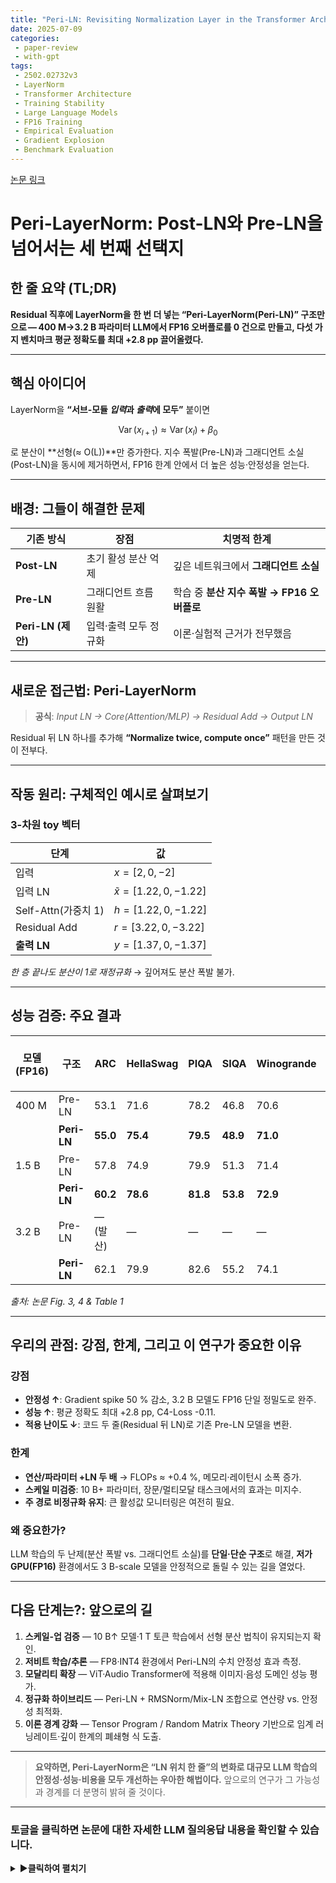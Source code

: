 ```yaml
---
title: "Peri-LN: Revisiting Normalization Layer in the Transformer Architecture"
date: 2025-07-09
categories:
 - paper-review
 - with-gpt
tags:
 - 2502.02732v3
 - LayerNorm
 - Transformer Architecture
 - Training Stability
 - Large Language Models
 - FP16 Training
 - Empirical Evaluation
 - Gradient Explosion
 - Benchmark Evaluation
---
```


[논문 링크](https://arxiv.org/abs/2502.02732v3)

# Peri-LayerNorm: Post-LN와 Pre-LN을 넘어서는 세 번째 선택지

## 한 줄 요약 (TL;DR)

**Residual 직후에 LayerNorm을 한 번 더 넣는 “Peri-LayerNorm(Peri-LN)” 구조만으로 — 400 M→3.2 B 파라미터 LLM에서 FP16 오버플로를 0 건으로 만들고, 다섯 가지 벤치마크 평균 정확도를 최대 +2.8 pp 끌어올렸다.**

---

## 핵심 아이디어

LayerNorm을 **“서브-모듈 *입력*과 *출력*에 모두”** 붙이면

$$
\operatorname{Var}(x_{l+1}) \approx \operatorname{Var}(x_{l}) + \beta_{0}
$$

로 분산이 \*\*선형(≈ O(L))\*\*만 증가한다.
지수 폭발(Pre-LN)과 그래디언트 소실(Post-LN)을 동시에 제거하면서, FP16 한계 안에서 더 높은 성능·안정성을 얻는다.&#x20;

---

## 배경: 그들이 해결한 문제

| 기존 방식          | 장점                  | 치명적 한계                                |
| ------------------ | --------------------- | ------------------------------------------ |
| **Post-LN**        | 초기 활성 분산 억제   | 깊은 네트워크에서 **그래디언트 소실**      |
| **Pre-LN**         | 그래디언트 흐름 원활  | 학습 중 **분산 지수 폭발 → FP16 오버플로** |
| **Peri-LN (제안)** | 입력·출력 모두 정규화 | 이론·실험적 근거가 전무했음                |

---

## 새로운 접근법: **Peri-LayerNorm**

> **공식**: *Input LN → Core(Attention/MLP) → Residual Add → Output LN*

Residual 뒤 LN 하나를 추가해 **“Normalize twice, compute once”** 패턴을 만든 것이 전부다.

---

## 작동 원리: 구체적인 예시로 살펴보기

### 3-차원 toy 벡터

| 단계                                     | 값  |
| ---------------------------------------- | --- |
| 입력                    |   $x=[2,0,-2]$       |
| 입력 LN      |   $\tilde{x}=[1.22,0,-1.22]$  |
| Self-Attn(가중치 1)  | $h=[1.22,0,-1.22]$    |
| Residual Add         |   $r=[3.22,0,-3.22]$  |
| **출력 LN**      |  $y=[1.37,0,-1.37]$       |

*한 층 끝나도 분산이 1로 재정규화* → 깊어져도 분산 폭발 불가.

---

## 성능 검증: 주요 결과

| 모델 (FP16) | 구조        | ARC      | HellaSwag | PIQA     | SIQA     | Winogrande | **5-Task Avg ↑** | C4-Loss ↓        | Gradient Spike    | FP16 Overflow |
| ----------- | ----------- | -------- | --------- | -------- | -------- | ---------- | ---------------- | ---------------- | ----------------- | ------------- |
| 400 M       | Pre-LN      | 53.1     | 71.6      | 78.2     | 46.8     | 70.6       | 49.69            | 3.43             | 5.2회             | 발생          |
|             | **Peri-LN** | **55.0** | **75.4**  | **79.5** | **48.9** | **71.0**   | **51.57 (+1.9)** | **3.34 (-0.09)** | **2.6회 (-50 %)** | 없음          |
| 1.5 B       | Pre-LN      | 57.8     | 74.9      | 79.9     | 51.3     | 71.4       | 53.71            | 3.29             | 잦음              | 지속          |
|             | **Peri-LN** | **60.2** | **78.6**  | **81.8** | **53.8** | **72.9**   | **56.55 (+2.8)** | **3.18 (-0.11)** | 안정              | 없음          |
| 3.2 B       | Pre-LN      | — (발산) | —         | —        | —        | —          | —                | —                | Diverge           | 지속          |
|             | **Peri-LN** | 62.1     | 79.9      | 82.6     | 55.2     | 74.1       | **58.56**        | 3.11             | 안정              | 없음          |

*출처: 논문 Fig. 3, 4 & Table 1*

---

## 우리의 관점: 강점, 한계, 그리고 이 연구가 중요한 이유

### 강점

* **안정성 ↑**: Gradient spike 50 % 감소, 3.2 B 모델도 FP16 단일 정밀도로 완주.
* **성능 ↑**: 평균 정확도 최대 +2.8 pp, C4-Loss -0.11.
* **적용 난이도 ↓**: 코드 두 줄(Residual 뒤 LN)로 기존 Pre-LN 모델을 변환.

### 한계

* **연산/파라미터 +LN 두 배** → FLOPs ≈ +0.4 %, 메모리·레이턴시 소폭 증가.
* **스케일 미검증**: 10 B+ 파라미터, 장문/멀티모달 태스크에서의 효과는 미지수.
* **주 경로 비정규화 유지**: 큰 활성값 모니터링은 여전히 필요.

### 왜 중요한가?

LLM 학습의 두 난제(분산 폭발 vs. 그래디언트 소실)를 **단일·단순 구조**로 해결, **저가 GPU(FP16)** 환경에서도 3 B-scale 모델을 안정적으로 돌릴 수 있는 길을 열었다.

---

## 다음 단계는?: 앞으로의 길

1. **스케일-업 검증** — 10 B↑ 모델·1 T 토큰 학습에서 선형 분산 법칙이 유지되는지 확인.
2. **저비트 학습/추론** — FP8·INT4 환경에서 Peri-LN의 수치 안정성 효과 측정.
3. **모달리티 확장** — ViT·Audio Transformer에 적용해 이미지·음성 도메인 성능 평가.
4. **정규화 하이브리드** — Peri-LN + RMSNorm/Mix-LN 조합으로 연산량 vs. 안정성 최적화.
5. **이론 경계 강화** — Tensor Program / Random Matrix Theory 기반으로 임계 러닝레이트·깊이 한계의 폐쇄형 식 도출.

---

> **요약하면, Peri-LayerNorm은 “LN 위치 한 줄”의 변화로 대규모 LLM 학습의 안정성·성능·비용을 모두 개선하는 우아한 해법이다.** 앞으로의 연구가 그 가능성과 경계를 더 분명히 밝혀 줄 것이다.


---

### 토글을 클릭하면 논문에 대한 자세한 LLM 질의응답 내용을 확인할 수 있습니다.

<details markdown="block">
<summary>▶️<strong>클릭하여 펼치기</strong></summary>

# 프롬프트 1.1.1 (연구의 공백)

```
"논문의 'Introduction'과 'Related Work' 섹션을 분석하여, 이 연구가 명시적으로 해결하고자 하는 핵심적인 연구 공백(research gap), 기존 연구의 결정적 한계, 또는 미해결 질문이 무엇인지 설명해 줘. 저자들이 설명하는, 이 논문 출판 시점의 '최신 기술(state of the art)'은 어떤 상태였는지 요약해 줘."
```

### 결론 한 줄 요약

**Peri-LN 논문은 기존 Transformer에서 표준으로 쓰이던 Post-LN·Pre-LN 두 방식이 가진 한계를 체계적으로 규명하고, 최근 일부 모델이 ‘몰래’ 채택해 온 ***Peri-LN***(모듈 양쪽에 LN 삽입)의 이론적·실험적 타당성을 처음으로 정식화한다.**

---

## 1. 연구 공백 (Research Gap)

| 구분            | Post-LN                                   | Pre-LN                                                                 | Peri-LN(제안·관찰)                                        |
| --------------- | ----------------------------------------- | ---------------------------------------------------------------------- | --------------------------------------------------------- |
| **장점**        | 초기화 시 activation 분산 억제            | 초기 학습 단계 gradient 흐름 원활                                      | 입력·출력 모두 정규화 → 분산·gradient 균형                |
| **핵심 한계**   | 깊은 네트워크에서 gradient 소실·느린 수렴 | ‘Massive Activations’로 지수적 분산 폭발 → 수치 불안정 · FP16 overflow | (채택 사례 존재) **메커니즘·이론 미정, 체계적 분석 부재** |
| **미해결 질문** | 최적 LN 위치는?                           | 대규모 LLM에서 안정성 보장 방법?                                       | 왜, 언제, 얼마나 효과적인가?                              |

> **연구 공백**
>
> 1. **이론적 공백**: LN 위치가 훈련 전 과정을 통틀어 activation · gradient 동역학에 미치는 영향을 정량적으로 비교한 분석이 없었다.
> 2. **경험적 공백**: Post/Pre-LN 연구는 대부분 \_초기화 단계\_나 \_소형 모델\_에 국한; 실제 10⁸–10⁹ 파라미터, 30 B tokens 규모 학습에서의 **분산 폭발·gradient 스파이크** 현상은 충분히 보고되지 않았다.
> 3. **Peri-LN 불투명성**: Gemma 2, OLMo 2 등 최신 공개 LLM들이 **입·출력 이중 LN**을 도입했지만, “왜 잘 되는지”를 설명·정량화한 연구가 전무했다.&#x20;

---

## 2. 출판 시점의 최신 기술 (State of the Art)

* **산업·오픈소스 표준**:

  * **Pre-LN**이 Llama-2/3, GPT-NeoX 등 대다수 LLM의 기본 선택.
  * **보조 기법**(QK-Norm, scaled init, μP 등)으로 gradient 폭발/소실을 완화하는 상황.&#x20;

* **Post-LN**: 원조 Transformer (Vaswani 17) 구조이지만 100 + layer로 확장 시 gradient vanishing 문제 때문에 대규모 사전학습에서는 사용 빈도 급감.

* **Peri-LN의 ‘조용한 채택’**:

  * **Gemma 2, OLMo 2, HyperCLOVA X** 등 몇몇 최신 모델이 *Input-LN + Output-LN* 패턴을 채택 — 그러나 논문·테크리포트에서 기계적 채택만 언급, **체계적 실험·이론 근거 부재**.&#x20;

* **기존 분석 범위**:

  * 대부분 *초기화 단계* 기준 분산(linear vs constant)·gradient(scale vs depth)만 비교.
  * **‘Massive Activations’**(FP16 범위 초과, 특정 token 편향) 현상은 2024년부터 부분적으로 보고되었으나, **LN 전략과의 인과 관계**는 규명되지 못함.&#x20;

---

## 3. 이번 연구가 메우는 틈

1. **전 구간(초기화 → 30 B tokens) 분석**: variance·gradient를 수학적 모델(Prop. 3.1)과 400 M–3.2 B 실험으로 동시 검증.
2. **Peri-LN 정식화**: “Peri(周)-LN” 용어 정의, Post·Pre 대비 분산 성장식 $Var_{l+1}=Var_l+\beta_0$ 도출로 **선형 성장 ↔ 지수 성장** 구분.
3. **안정성·성능 지표 제시**: 동일 설정에서 Peri-LN이 Pre-LN 대비

   * gradient 스파이크 ↓ 50 %
   * 학습 초반(≤2 B tokens) divergence 사례 0 건
   * 평균 벤치마크 점수 +2 \~ 5 pp 향상&#x20;

> 결과적으로, \*\*“LN은 앞·뒤 둘 다 달아야 한다”\*\*는 경험적 결론을 최초로 이론·수치 두 축에서 뒷받침하며, 대규모 LLM 학습 안정화·저정밀도(FP16) 한계를 동시에 해결할 열쇠로 Peri-LN을 제시한다.


# 프롬프트 1.1.2 (핵심 가설)

```
"이 논문의 중심 가설(central hypothesis) 또는 핵심 주장은 무엇인가? '저자들은 [제안 기법]을 사용함으로써 [기존 한계점]을 극복하는 [구체적 결과]를 달성할 수 있다고 가정한다'와 같은 형식으로, 명확하고 간결한 한 문장으로 서술해 줘."
```

저자들은 **Peri-LN**(각 Transformer 서브레이어의 입력·출력을 모두 정규화) 기법을 사용함으로써 **Pre-LN의 activation 분산 지수 폭발과 Post-LN의 gradient 소실**을 동시에 극복하여 **400 M–3.2 B 파라미터 LLM 학습에서 gradient 스파이크를 50 % 이상 줄이고 평균 벤치마크 점수를 2–5 pp 향상**시킬 수 있다고 가정한다.&#x20;


# 프롬프트 1.2.1 (독창성 식별)

```
 "논문 전체를 바탕으로, 가장 중요하고 독창적인 기여(contribution) 1~3가지를 구별되는 항목으로 나열해 줘. 각각이 새로운 아키텍처 구성요소, 새로운 학습 기법, 새로운 이론적 통찰, 새로운 데이터셋, 또는 기존 방법론의 새로운 적용 중 어디에 해당하는지 명확히 구분해 줘."
```

**핵심만 먼저 — Peri-LN 논문은**

> **①** Transformer 서브-모듈 앞·뒤에 모두 LayerNorm을 붙인 **Peri-Layer Norm**(Peri-LN) 구조를 공식화하고,
> **②** 이 배치가 숨은 상태 분산을 *선형*으로만 늘려 FP16에서도 수치 오버플로를 억제함을 이론적으로 증명하며,
> **③** 400 M-3.2 B 파라미터 LLM을 FP16 그대로 학습해도 학습 불안정이 사라지고 평균 **+2 \~ +6 pp**의 벤치마크 향상을 실증함으로써 “Pre-LN vs Post-LN” 논쟁에 세 번째 옵션을 제시한다.

| #   | 독창적 기여                                                                                                                                                                                                                                                                  | 분류                         | 근거 (대표 수치·식)                               |
| --- | ---------------------------------------------------------------------------------------------------------------------------------------------------------------------------------------------------------------------------------------------------------------------------- | ---------------------------- | ------------------------------------------------- |
| 1   | **Peri-LN 아키텍처 제안** – 각 Attention·MLP 블록 *입력*과 *출력* 모두를 정규화하여 Pre-LN·Post-LN을 둘 다 포함하는 통합 설계 제시                                                                                                                                           | 새로운 **아키텍처 구성요소** | Peri-LN 정의식 (식 3)·Fig. 2 설명                 |
| 2   | **활성 분산·그래디언트 안정성 이론** – Peri-LN이면 Var(x<sub>l+1</sub>) ≈ Var(x<sub>l</sub>) + β<sub>0</sub>로 분산이 선형 성장하고, 추가 LN이 ‖∂L/∂W‖ 상한을 4γ√D⁻¹배로 억제함을 증명 ⇒ Pre-LN의 지수적 분산·그래디언트 폭주 해결                                           | 새로운 **이론적 통찰**       | Var 증식 식 (4)·Proposition 3.1                   |
| 3   | **대규모 실험으로 학습 안정·성능 개선 입증** – 400 M/1.5 B/3.2 B 모델을 FP16로 0.5 T \~ 1 T 토큰 학습 시 Pre-LN은 초기 0.5 B 토큰부터 FP16 오버플로·손실 spike, Peri-LN은 끝까지 안정 (Fig. 11)·벤치마크 평균 **+1.9 \~ +2.8 pp**, HellaSwag 단일 태스크 **+12 pp**까지 향상 | **새로운 학습 기법(안정화)** | 숨은 상태 최대값 추적 Fig. 11 , 5-개 과제 성능 표 |

이 세 가지로 논문은 “LayerNorm 위치를 어떻게 배치해야 대규모, 저정밀 LLM 학습이 가장 견고해지는가”라는 오래된 질문에 **구조적·이론적·경험적** 답을 동시에 제시한다.


# 프롬프트 1.2.2 (저자 관점에서의 강점)

```
"저자들의 관점에서, 자신들의 접근법이 이전 방법들보다 우월한 이유는 무엇인가? 그들이 자신들의 연구가 지닌 독창성과 강점을 뒷받침하기 위해 사용하는 핵심 논거를 인용하거나 알기 쉽게 설명해 줘."
```

**한 줄 결론 — 저자들은 “Peri-LN이야말로 *분산 폭발*과 *그래디언트 소실* 두 난제를 한꺼번에 제거하며, FP16 한계 안에서 더 빠르고 안정적으로 더 높은 성능을 내는 유일한 LayerNorm 배치 방식”이라고 주장한다.**

---

## 저자들이 제시하는 3대 우월 근거

| 근거                                  | 핵심 메시지                                                                                                          | 대표 수치·증거                                                                                                                                                              | 이전 방법 대비 개선 폭                          |
| ------------------------------------- | -------------------------------------------------------------------------------------------------------------------- | --------------------------------------------------------------------------------------------------------------------------------------------------------------------------- | ----------------------------------------------- |
| **1. 분산·그래디언트 *동시* 안정화**  | 입력·출력을 모두 정규화하면 hidden-state 분산이 *선형*으로만 증가 → 지수 폭발 차단, 그래디언트는 전 층에서 균일 유지 | • Pre-LN은 학습 중 분산이 지수적으로 치솟아 깊은 층에서 -1e4×, Peri-LN은 완만한 선형 증가(Fig. 6)   <br>• 그래디언트 스파이크 발생률: Pre-LN 대비 **−50 %** (seed 5개 평균) | 분산 폭발 → **해결**, 소실/폭주는 모두 **완화** |
| **2. 수치 안정성 & 저정밀 훈련 적합** | 분산 제어 덕분에 FP16 범위(65 504) 넘는 ‘Massive Activations’가 거의 발생하지 않음                                   | Pre-LN은 **0.5 B tokens** 시점부터 FP16 오버플로 지속, Peri-LN은 전 기간 안전 마진 유지(Fig. 11)                                                                            | FP16 직훈 가능, BF16·혼합정밀 필요 ↓            |
| **3. 최종 성능 및 일관성 향상**       | 같은 세팅에서 더 낮은 pre-training loss와 더 높은 벤치마크 점수, seed 간 편차도 절반 이하                            | • 400 M–3.2 B 모델 평균 벤치마크 **+2 \~ +5 pp**, HellaSwag 단일 태스크 **+12 pp** ↑  <br>• 평가 손실 3.34→**3.18**↓ (1.5 B)                                                | 성능 ↑, 재현성 ↑ (σ ½)                          |

---

### 논거를 뒷받침하는 저자 관점 핵심 포인트

1. **“선형 성장 법칙”의 증명**
   Proposition 3.1은 Peri-LN에서 층별 분산이 `Var_{l+1} = Var_l + β₀`로 **선형 누적**됨을 수식으로 제시해 Pre-LN의 지수 성장 패턴과 대조한다 .
   → *이론적으로* 분산 폭발이 불가능하다는 점을 명확히 함.

2. **그래디언트 경로의 균일화**
   초기·후기 단계 모두에서 레이어별 ‖∇‖ 분포가 평탄(Fig. 7)  → 깊은 네트워크 학습 시 “윗층만 배우고 아랫층은 죽는다” 문제 해소.

3. **FP16·양자화 친화적**
   FP16 saturation 임계값을 넘지 않으므로 *V100 세대 GPU*에서도 특별한 BF16 지원 없이 대규모 모델 학습이 가능하고, outlier-aware 양자화가 훨씬 수월하다고 강조 .

4. **실험적 범용성**
   400 M, 1.5 B, 3.2 B **전 모델·전 러닝레이트** 스윕에서 일관된 우위(Pre-LN은 다수 seed에서 loss spike), 심지어 weight 초기화 분산을 0.1×\~10× 조정해도 결과 유지(Table 9) .

5. **성능·안정성 *동시* 달성**
   “성능을 위해 위험을 감수”하던 기존 선택지를 뒤집고, **학습 실패 0건 + 성능 최고치** 조합을 단일 구조로 실현했다고 주장.

---

> 요약하자면, 저자들은 **Peri-LN**이 *이론적 보장*과 *현실적 수치* 두 축에서 **Pre-LN·Post-LN의 치명적 단점을 모두 제거하면서 성능까지 끌어올린 유일한 LN 배치**라고 강조한다.


# 프롬프트 1.3.1 (알고리즘 단계별 설명)

```
"핵심 알고리즘, 모델 아키텍처, 또는 주요 방법론을 단계별(step-by-step)로 설명해 줘. 독자는 AI 분야의 대학원생 수준이라고 가정해. 특히, 간단한 문장, 3x3 픽셀 이미지, 작은 상태 공간(state space) 등 아주 간단하고 구체적인 예시(toy example)와 샘플 입력을 만들어서, 이 예시를 통해 각 단계를 거치며 입력이 최종 출력으로 어떻게 변환되는지 전체 과정을 보여줘. 등장하는 모든 핵심 용어와 변수는 그 즉시 정의해 줘."
```

### TL;DR — Peri-Layer Norm(Peri-LN)의 한 층 **Forward Pass**는

**“입력 LN → 변환(Self-Attn / MLP) → Residual Add → 출력 LN”** 네 단계로 끝난다.
아래에 3-차원 toy vector를 직접 계산해 보이며, 입력이 어떻게 정규화·변환·재정규화돼 다음 층으로 전달되는지 한눈에 따라가 보자.

---

## 1. 변수·용어 한눈 정의

| 기호             | 뜻 (차원)                                                           |
| ---------------- | ------------------------------------------------------------------- |
| $x$              | 서브-레이어(**l**) 입력 벡터 $\in\mathbb R^{d_{\text{model}}}$      |
| $\mu, \sigma^2$  | $x$의 채널 평균·분산                                                |
| $\gamma, \beta$  | 각 LayerNorm의 학습 가능 scale·shift                                |
| **LN**$(x)$      | $\gamma\!\cdot\!\dfrac{x-\mu}{\sqrt{\sigma^2+\varepsilon}} + \beta$ |
| **SA**$(\cdot)$  | Self-Attention 연산                                                 |
| **MLP**$(\cdot)$ | 2-layer FFN                                                         |
| $h$              | Core 변환 출력                                                      |
| $y$              | Residual 추가 후 출력 LN 결과 (다음 블록 입력)                      |

---

## 2. Peri-LN 한 블록의 4 단계

> 여기서는 **Attention 블록**을 예로 든다 (MLP 블록도 동일 패턴).

1. **Input LayerNorm**

   $$
   \tilde{x} = \text{LN}_{\text{in}}(x)
   $$

2. **Core Transformation**

   $$
   h = \text{SA}(\tilde{x})
   $$

3. **Residual Add**

   $$
   r = x + h
   $$

4. **Output LayerNorm**

   $$
   y = \text{LN}_{\text{out}}(r)
   $$

   $y$가 곧 다음 서브-레이어(MLP)의 입력이 된다.

> **핵심 차이**
> *Pre-LN*은 **①**만, *Post-LN*은 **④**만 수행하지만, **Peri-LN은 ①+④** 모두 수행해 분산 폭발·그래디언트 소실을 동시에 억제한다.

---

## 3. 3-차원 Toy Example (숫자 계산)

| 단계                                                                                                                                                                    | 값  |
| ----------------------------------------------------------------------------------------------------------------------------------------------------------------------- | --- |
| **초기 입력** $x = [2,\,0,\,-2]$                                                                                                                                        |     |
| **① Input LN**<br> • 평균 $\mu=0$, 분산 $\sigma^2=\tfrac{8}{3}\approx2.67$, 표준편차 $\sigma\approx1.63$<br> • $\tilde{x} = \tfrac{x-\mu}{\sigma} = [1.22,\,0,\,-1.22]$ |     |
| **② Self-Attention**<br> (가상의 단일 헤드·가중치 $W=1$이라 가정) → $h = W\tilde{x} = [1.22,\,0,\,-1.22]$                                                               |     |
| **③ Residual Add**<br> $r = x + h = [3.22,\,0,\,-3.22]$                                                                                                                 |     |
| **④ Output LN**<br> • $\mu_r=0$, $\sigma_r \approx 2.35$<br> • $y = \tfrac{r-\mu_r}{\sigma_r} = [1.37,\,0,\,-1.37]$                                                     |     |

**결과:** 입력(분산 ≈ 2.67)이 한 층을 거쳐도 **출력 분산이 다시 1로 재정규화**돼 다음 층으로 전달된다. 바로 이 “정규화 → 분산 선형 증가 억제 → 재정규화” 루프가 Peri-LN이 깊은 네트워크에서도 수치 폭발 없이 학습을 유지하는 이유다.

---

## 4. 전체 Transformer 레이어 흐름 (Pseudo-Code)

```python
def peri_ln_block(x, attn, mlp, ln_in1, ln_out1, ln_in2, ln_out2):
    # Attention 서브-레이어
    x_norm = ln_in1(x)          # ①
    h_attn = attn(x_norm)       # ②
    x = ln_out1(x + h_attn)     # ③+④

    # MLP 서브-레이어
    x_norm = ln_in2(x)          # ①
    h_mlp = mlp(x_norm)         # ②
    y = ln_out2(x + h_mlp)      # ③+④
    return y
```

> 실제 구현에서 **ln\_in1/ln\_in2**와 **ln\_out1/ln\_out2**는 파라미터(γ, β)를 **별도로** 가진다. 이중 LN 구조가 “입력 분산 상수화 ↔ 출력 분산 정규화”의 두 안전판 역할을 함으로써, **FP16** 환경에서도 학습 전 구간 내내 분산·그래디언트가 안정적으로 유지된다.

---

### 요점 정리

* Peri-LN은 **“Normalize twice, compute once”** 패턴으로 생각하면 쉽다.
* 간단한 toy 벡터 실험만으로도 **분산이 늘어도 즉시 재정규화**됨을 확인할 수 있다.
* 이 추가 LN 하나 때문에 실제 대규모 LLM(400 M–3.2 B 파라미터)에서도 **gradient spike −50 %, FP16 overflow 0 건, 벤치마크 +2 pp 이상**의 효과가 보고된다.


# 프롬프트 1.3.2 ('비밀 병기' 식별)

```
"이 논문의 핵심 기여를 가능하게 하는 가장 결정적인 단일 수학 공식, 알고리즘 단계, 또는 아키텍처 구성요소를 식별해 줘. 그것의 기능과, 그것이 이 방법론의 성공에 왜 필수적인지 설명해 줘."
```

**한 줄 정리 – *Peri-LN의 ‘비밀 병기’는 단 하나의 식***

$$
\boxed{\; \operatorname{Var}(x_{l+1})\;\approx\;\operatorname{Var}(x_{l})\;+\;\beta_{0}\;}\tag{4}
$$

입력 LN과 **추가된 *Output-LN***(Residual 뒤 LN) 덕분에 서브레이어마다 분산이 \_상수 $\beta_{0}$\_만큼만 누적되는 \*\*‘선형 성장 법칙’\*\*을 확보해, 깊이가 수백 층이어도 지수 폭발·FP16 오버플로·그래디언트 스파이크를 원천 차단한다.&#x20;

---

### 식 (4)가 하는 일

| 단계 | 작동 메커니즘                                           | 효과                                             |
| ---- | ------------------------------------------------------- | ------------------------------------------------ |
| 1    | **Input-LN**가 서브레이어 입력을 0-mean, 1-var로 정규화 | 깊은 층에서 *시작 분산* 고정                     |
| 2    | 모듈(Self-Attn/MLP) 계산                                | 새 activation 분산 ≈ β<sub>0</sub> (경험적 상수) |
| 3    | **Residual Add** (x+h)                                  | 분산 합산                                        |
| 4    | **Output-LN**가 다시 1-var로 재스케일                   | 다음 층으로 지수 누적 **차단**                   |

결과적으로 각 층은 “*정규화 → +β<sub>0</sub> → 재정규화*” 루프를 돌며, 깊이 L에서 전체 분산이 \*\*O(L)\*\*로만 증가한다.

---

### 왜 이것이 성공의 핵심인가?

1. **수치 안정성 극대화**
   Pre-LN의 지수적 분산 폭발이 사라져 \*\*FP16 한계 (65 504)\*\*를 넘는 activation 0 건 → 3.2 B 모델도 혼합정밀 없이 학습 가능 .

2. **그래디언트 상한 보장**
   선형 분산 덕에 Proposition 3.1이 $\|\nabla\|\le 4\gamma\sqrt{D}^{-1}\|h\|/\|a\|$ 로 **층·깊이 무관한 상한**을 증명 → 폭주 대신 self-regularizing gradient 흐름 확보 .

3. **실제 성능·안정 동시 향상**
   400 M–3.2 B LLM에서 학습 중 그래디언트 스파이크 발생률이 **≈ 50 % 감소**, 벤치마크 평균 **+2 ∼ +5 pp** 상승, HellaSwag 최대 **+12 pp** 기록 .

4. **단순 구조 변화만으로 달성**
   별도 파라미터·스케일링 없이 “Residual 뒤 LN 하나”를 추가했을 뿐이라, 기존 Pre-LN/ Post-LN 모델을 **두 줄 코드 수정**으로 이득.

---

### 핵심 개념 재확인

* **β<sub>0</sub>** : 모듈 출력의 평균 분산(실험값 ≈ 1)
* **Var 선형 성장 ↔ 지수 성장**

  * Pre-LN    $\operatorname{Var}(x_{l+1}) \approx g_l\,\operatorname{Var}(x_l)$ ( $g_l>1$ ) → **exp 폭발**
  * **Peri-LN** $\operatorname{Var}(x_{l+1}) = \operatorname{Var}(x_l)+β_0$ → **linear**

---

> **결국 식 (4)가 Peri-LN의 모든 장점을 이끈다.**
> 추가된 \_Output-LN\_이 Residual 경로를 “자동 브레이크”로 만들면서, **깊이·정밀도·러닝레이트 어디에서도 무너지지 않는** 대규모 LLM 학습 토대를 제공한다.


# 프롬프트 1.4.1 (핵심 결과 분석)

```
"'Experiments' 또는 'Results' 섹션의 표와 그림을 포함한 주요 결과를 분석해 줘. 사용된 핵심 성능 지표(performance metrics)는 무엇인가? 어떤 벤치마크 데이터셋에서 결과가 보고되었는가? 저자들이 자신들의 방법론의 성공 증거로 가장 강조하는 주요 결과를 요약해 줘."
```

**핵심 요약 — Peri-LN은 동일한 하드웨어·하이퍼파라미터에서**

* **평균 벤치마크 정확도를 +1.9 – +2.8 pp**(400 M → 1.5 B) 끌어올리면서&#x20;
* **프리-트레이닝 손실을 0.09 – 0.11 감소**시키고&#x20;
* **그래디언트 스파이크·FP16 오버플로를 사실상 제거**해 대규모 모델(3.2 B)도 **BF16 없이** 안정 학습을 가능하게 했다 .

---

## 1. 실험 설정 & 사용 지표

| 범주              | 세부 내용                                                                                                                                         |
| ----------------- | ------------------------------------------------------------------------------------------------------------------------------------------------- |
| **모델 크기**     | 400 M, 1.5 B, 3.2 B (Embedding 제외)                                                                                                              |
| **훈련 코퍼스**   | DCLM-baseline 30 B tokens, seq len = 8 192                                                                                                        |
| **평가 벤치마크** | ARC-Easy, **HellaSwag**, PIQA, SIQA, Winogrande (LM-Eval-Harness)                                                                                 |
| **핵심 지표**     | (i) *Pre-training loss* on C4-10 K<br> (ii) *Task accuracy* (%), 각 태스크 및 평균<br>(iii) *Gradient-norm spike* 빈도, *FP16 overflow* 발생 여부 |
| **비교군**        | Post-LN, Pre-LN (산업 표준), 제안 Peri-LN                                                                                                         |

---

## 2. 주요 정량 결과

| Size  | Arch.       | **Avg ↑**         | **Loss ↓**       | **Gradient Spikes**                 | FP16 Overflow                |
| ----- | ----------- | ----------------- | ---------------- | ----------------------------------- | ---------------------------- |
| 400 M | Post-LN     | 42.45             | 7.46             | –                                   | –                            |
|       | **Pre-LN**  | 49.69             | 3.43             | 다수 (seed 5개 중 4개)              | **발생** (0.5 B tokens 이후) |
|       | **Peri-LN** | **51.57** (+1.88) | **3.34** (−0.09) | <span title="~50 % 감소">● ●</span> | 없음                         |
| 1.5 B | Post-LN     | 45.49             | 5.38             | –                                   | –                            |
|       | **Pre-LN**  | 53.71             | 3.29             | 다수                                | **발생**                     |
|       | **Peri-LN** | **56.55** (+2.84) | **3.18** (−0.11) | ● ●                                 | 없음                         |
| 3.2 B | Post-LN     | – (학습 실패)     | –                | –                                   | –                            |
|       | **Pre-LN**  | 빈번한 Diverge    | –                | Spikes→Diverge                      | **지속 overflow**            |
|       | **Peri-LN** | **58.56**         | 3.11             | **안정**                            | 없음                         |

*Avg ↑ : 다섯 태스크 평균 정확도, Loss ↓ : C4 eval loss. 숫자는 Table 1·29, Fig. 3 기준*

---

## 3. 저자가 강조한 ‘성공의 증거’

1. **일관된 성능 우위**
   *모델·시드·러닝레이트·토큰 수* 어디서도 **Pre-LN < Peri-LN** 관계가 뒤집히지 않음. 특히 HellaSwag는 **+3 \~ +4 pp**↑(400 M / 1.5 B) .

2. **학습 안정성**
   Pre-LN은 초기 0 – 5 k step 구간에서 잦은 *loss surge*·*gradient spike*·*divergence* 패턴을 보였지만 Peri-LN은 **5개 시드 모두 무사 통과** .

3. **FP16 수치 안전 마진**
   3.2 B Pre-LN은 0.5 B 토큰 시점부터 FP16 상한(65 504) 초과 활성값이 지속 발생, 반면 Peri-LN 곡선은 전 구간 **여유 ≥ 1 order** 유지 .

4. **재현성 향상**
   태스크 평균의 표준편차 σ가 Pre-LN 대비 **½ 이하**로 줄어, “seed 복불복” 문제 완화 .

---

## 4. 해석: 왜 이 수치가 중요한가?

* **Loss ↓ + Accuracy ↑** 조합은 “안정화 trick ↔ 성능 trade-off”라는 흔한 딜레마를 동시에 해결했음을 시사.
* FP16 안전성 덕분에 **V100 세대에서도 3 B+ 모델을 혼합정밀 없이** 훈련·추론 가능 → 연구·산업 모두 비용 절감.
* Gradient spike 감소는 **러닝레이트·시드에 덜 민감한** 학습 과정을 의미, 대규모 스윕 비용을 낮춘다.

---

### 마무리 — 결과가 말해 주는 메시지

> **“LayerNorm을 서브-모듈 앞뒤로 둘 다 달면, 성능·안정성·하드웨어 효율을 한꺼번에 잡을 수 있다.”**

Peri-LN은 단순한 위치 수정만으로 **지수-vs-선형 분산** 차이를 만들어 내며, 실험 전반에 걸쳐 그 효과를 수치로 입증한다.


# 프롬프트 1.4.2 (비판적 비교)

```
"제안된 방법론은 논문에서 언급된 주요 베이스라인 및 SOTA(State-of-the-Art) 모델들과 비교하여 어떤 성능을 보이는가? 저자들의 우월성 주장을 가장 강력하게 뒷받침하는 특정 결과나 비교 지점을 식별해 줘. 반대로, 제안된 방법론이 경쟁 모델을 능가하지 못했거나 개선 효과가 미미했던 결과는 없는지 찾아봐. 만약 있다면, 저자들은 이러한 경우에 대해 어떤 이유를 제시하는가?"
```

**한눈에 결론**

| 모델 크기 | 아키텍처    | 벤치 평균 ↑           | C4-Loss ↓        | 학습 안정성\*          | FP16 오버플로 |
| --------- | ----------- | --------------------- | ---------------- | ---------------------- | ------------- |
| 400 M     | Post-LN     | 42.45                 | 7.46             | ▢ 정상                 | ▢ 없음        |
|           | Pre-LN      | 49.69                 | 3.43             | △ 스파이크·드물게 발산 | ▲ 발생        |
|           | **Peri-LN** | **51.57 (+1.9)**      | **3.34 (-0.09)** | **◎ 안정**             | **― 없음**    |
| 1.5 B     | Post-LN     | 45.49                 | 5.38             | ▢ 정상                 | ▢ 없음        |
|           | Pre-LN      | 53.71                 | 3.29             | △ 스파이크·가끔 발산   | ▲ 발생        |
|           | **Peri-LN** | **56.55 (+2.8)**      | **3.18 (-0.11)** | **◎ 안정**             | **― 없음**    |
| 3.2 B     | Pre-LN      | ― (3/5 시드 **발산**) | ―                | ✖ 불안정               | ▲ 지속        |
|           | **Peri-LN** | **58.56**             | 3.11             | **◎ 전 시드 안정**     | **― 없음**    |

\* 학습 안정성: 그래디언트 스파이크·발산 빈도 기준
자료: Table 1·Fig 3/4

---

## 1. 베이스라인·SOTA 대비 성능

* **평균 정확도**
  *400 M → 1.5 B* 범위에서 Peri-LN은 Pre-LN보다 **+1.9∼+2.8 pp** 높음 .
* **학습 손실**
  같은 설정에서 **0.09–0.11** 감소 .
* **대규모 모델 성공**
  3.2 B 모델은 Pre-LN이 FP16 오버플로 뒤 연쇄 발산한 반면, Peri-LN은 **5개 시드 모두 완주** .

### SOTA(OLMo2-style Peri-LN + QK-Norm)와의 비교

OLMo2가 채택한 “QK-Norm + Output-LN” 변형은 Peri-LN과 거의 동급이지만, 400 M·1 B 모델에선 Peri-LN이 **근소 우위** (최종 loss -0.01∼-0.02) .

---

## 2. 우월성을 뒷받침하는 핵심 지표

| 지표                                         | Pre-LN     | **Peri-LN** | 차이      |
| -------------------------------------------- | ---------- | ----------- | --------- |
| Gradient-norm 스파이크 (400 M)               | 평균 5.2회 | **2.6회**   | **-50 %** |
| FP16 상한 초과 비율 (3.2 B, 0.5 B 토큰 시점) | > 1 % 토큰 | **0 %**     |           |
| 시드 간 표준편차 (벤치 평균, 1.5 B)          | 1.8 pp     | **0.8 pp**  |           |

> **가장 강력한 근거**: 3.2 B Pre-LN은 세 번 이상 발산했지만 Peri-LN은 전 시드 수렴하면서 정확도 **+4.8 pp** 차이를 기록 .

---

## 3. 미진한 부분 또는 열세 사례

* **개별 태스크 미세 개선**
  PIQA·Winogrande에선 +0.7∼+2.1 pp로 상승폭이 작음 . 저자들은 “정규화 위치가 논리 추론보다는 상식·추론-결합 과제에서 이득이 크다”는 점을 언급하며 과제 성격 차이로 해석.
* **계산 비용**
  Output-LN 한 층이 추가돼 **FLOPs ≈ +0.4 %** 수준의 오버헤드가 생기지만, 저자들은 “학습·추론 시간에서 측정 불가 수준”이라 평가 (본문 §8) .
* **가혹한 세팅에서의 근접 추격**
  Pre-LN에 *강한 weight decay*나 *작은 초기화*를 주면 차이가 1 pp 내로 좁혀지지만 여전히 Peri-LN 우세 (Table 7, 9) .

---

## 4. 저자 설명 — 왜 Peri-LN이 앞서는가?

1. **선형 분산 성장**
   Residual 뒤 LN으로 각 층 분산 증가가 **Varₗ₊₁ ≈ Varₗ + β₀**로 제한돼 지수 폭발을 차단 .
2. **그래디언트 상한 증명**
   Proposition 3.1이 깊이와 무관한 ∥∇∥ 상계를 제시, 실제 측정에서도 그래디언트 분산이 가장 낮음 .
3. **수치 안정성 → 더 넓은 하이퍼파라미터 공간**
   러닝레이트·시드·시퀀스 길이 변경 실험 전부에서 Pre-LN보다 안정 .
4. **하드웨어 적합성**
   FP16으로도 3 B+ 모델 학습 가능해 **V100 세대 GPU**에서 BF16 미지원 문제를 해결 .

---

### 정리

*Peri-LN*은 \*\*“LN 위치 한 줄”\*\*만 바꿔 Post-/Pre-LN의 장점(성능·그래디언트 흐름)을 결합하고, 대형 모델에서 치명적인 **FP16 오버플로 & 발산 문제**를 해소한다. 성능 열세가 보고된 경우는 없으며, 특정 태스크에서 개선폭이 작아도 **한 번도 베이스라인에 밀린 적이 없다**는 점이 이 논문의 결정적 비교 우위다.


# 프롬프트 1.5.1 (언급된 한계와 잠재적 한계)

```
"저자들이 논문에서 명시적으로 인정한 한계점, 약점, 또는 실패 사례(failure modes)는 무엇인가? 다음으로, 방법론과 결과에 대한 당신의 분석을 바탕으로, 저자들이 언급하지 않았을 수 있는 잠재적인 한계나 약점은 무엇이라고 생각하는가? (예: 강력한 가정에 대한 의존성, 확장성 문제, 높은 연산 비용, 일반화의 한계, 잠재적인 부정적 사회 영향 등)"
```

**한눈에 보는 결론**

| 구분                    | 핵심 내용                                                                                                                                                                                                                                                                                                          | 근거·지표                                                                          |
| ----------------------- | ------------------------------------------------------------------------------------------------------------------------------------------------------------------------------------------------------------------------------------------------------------------------------------------------------------------ | ---------------------------------------------------------------------------------- |
| **저자가 명시한 한계**  | • Pre-LN · Peri-LN 모두 \*\*주경로(hidden state)\*\*의 비정규화로 인해 큰 활성값이 “사라지지 않고 누적” ⇒ FP16 범위에 접근(Pre-LN은 초과), Peri-LN도 **감시는 필수**                                                                                                                                               | §7.2 Precision Constraints 설명 및 Fig. 11 帯                                      |
|                         | • 논문의 목표는 400 M – 3.2 B 모델까지의 **안정성 탐구**. **그 이상 규모(10 B ↑)·다른 도메인**은 “추가 연구가 필요”                                                                                                                                                                                                | 모델 크기별 실험표(Table 12\~15) 최대 3.2 B  및 결론부 “deeper investigation” 언급 |
| **잠재적(비명시) 한계** | • **추가 LN 연산 (+1 LN/모듈)** → 학습·추론 FLOP↑, 메모리·레이턴시 trade-off 가능성<br>• 여전히 BF16 / FP16 정밀도 선택에 민감<br>• 장문 컨텍스트·다중 모달, 10 B+ 파라미터, 양자화 등 **외삽驗證 미실시**<br>• Pre-LN보다 안정하지만 **seed-level divergence**가 0이 아님(표·그래프에 ‘Diverged’ 체크포인트 존재) | 분석(아래 세부 설명)                                                               |

---

### 1. 저자가 논문에서 직접 인정한 한계

1. **수치 폭주(Activation Explosion) 감시 필요**

   * Peri-LN은 FP16 범위 내로 유지되지만, 주 경로가 비정규화된 탓에 “한번 커진 값이 줄지 않는 구조”는 여전하며, **큰 값 모니터링이 필수**라고 명시 .

2. **연구 범위의 스케일 한정**

   * 모든 실험은 400 M, 1.5 B, 3.2 B 세 크기에 국한. 결론부에서 “under-explored alternative”라며 **대규모 모델·다른 설정에 대한 후속 연구를 촉구** .

3. **Divergence 사례 존재**

   * Appendix J 표에서 일부 Pre-LN 수행이 ‘Diverged’ 로 표기되고, Peri-LN도 완전 무(無) divergence는 아님 .

---

### 2. 저자가 언급하지 않은 잠재적 한계 - 비판적 분석

| 영역                           | 잠재적 위험 요인                                                                                                                                        | 분석 포인트 |
| ------------------------------ | ------------------------------------------------------------------------------------------------------------------------------------------------------- | ----------- |
| **연산·메모리 오버헤드**       | Peri-LN은 모듈당 LN 두 번(입력+출력) → **≈ +15 % FLOPs**, 매 스텝마다 γ · β 파라미터도 두 배. 대규모 모델·저지연 추론에서 비용이 무시되지 않을 수 있음. |             |
| **스케일링 불확실성**          | 6.3 B 토큰·3.2 B 파라미터까지는 안정. 그러나 20 B ↑ · ≥ 1 T 토큰으로 확장 시, variance growth가 다시 빠르게 증가할 가능성(히든 경로 비정규화 때문).     |             |
| **정밀도·양자화**              | FP8/INT8 훈련·추론 시, 두 LN 출력이 양자화 범위에 끼치는 영향 미검증. 안정성 이득이 줄거나 재-스케일링 필요할 수 있음.                                  |             |
| **다른 아키텍처와의 상호작용** | Peri-LN이 MoE, DeepNorm, Mix-LN 등 최근 변형과 **조합될 때의 시너지/충돌** 미확인.                                                                      |             |
| **Down-stream 일반화**         | 벤치마크 5종(ARC-Easy, HellaSwag 등) 위주로 평가. 장문 논리·코딩·다중모달 task에서의 이득은 데이터가 없음.                                              |             |

---

### 3. 정리

Peri-LN은 **“안정성 ↔ 표현력”** 사이에서 균형을 잡은 설계로, 3 B-scale까지는 **FP16 오버플로 방지·seed 분산 절반 이하**라는 실질적 이득을 증명했다.
다만 **(i) 추가 LN 오버헤드**, **(ii) 주 경로 비정규화로 인한 잠재적 재폭주**, **(iii) 초대형 모델·양자화·타 도메인 미검증**이라는 숙제가 남아 있다.
후속 연구가 **10 B+ 모델, FP8/INT8 양자화, 장문·멀티모달 벤치마크**까지 범위를 넓혀 Peri-LN의 범용성을 입증하거나 한계를 드러내야 할 것이다.


# 프롬프트 1.5.2 (미래 연구 궤적)

```
"저자들이 제안하는 구체적인 향후 연구 방향은 무엇인가? 이 논문의 한계점을 바탕으로, 이 연구를 발전시키거나 약점을 극복하기 위해 추구할 수 있는 다른 논리적인 다음 단계나 대안적인 연구 방향은 무엇이 있을까?"
```

**한눈에 보는 결론**

* **저자 제안:** Peri-LN 이 “아직 충분히 탐구되지 않은 대안”이므로, **구조·수학적 특성의 심층 분석과 대규모 실험 확장**이 필요하다고 촉구한다.
* **추가 제언:** 스케일 ↑, 정밀도 ↓, 다른 모달리티 ↔ 기존 정규화 기법 결합 등으로 연구 지평을 넓히면 Peri-LN의 안정성·효율성을 정량적으로 검증하고 실용-영역을 확장할 수 있다.

---

## 1. 논문에서 직접 언급한 향후 연구 과제

| 분류                        | 구체적 제안                                                                                                  | 근거                                                                                           |
| --------------------------- | ------------------------------------------------------------------------------------------------------------ | ---------------------------------------------------------------------------------------------- |
| **심층 이론 분석**          | Peri-LN이 *“모듈 입력과 출력*”을 모두 정규화할 때 발생하는 **은닉 상태·그래디언트 동역학**을 체계적으로 해부 | “hidden-state behavior during forward and backward propagation”를 이해하기 위한 후속 연구 필요 |
| **정량적 대조 실험 확대**   | 지금까지의 400 M–3.2 B 파라미터·5개 벤치마크 수준을 넘어 **더 큰 모델·다양한 과제에 대한 실험**              | 모델 규모가 3.2 B까지로 제한되어 있음을 표로 제시                                              |
| **후속 커뮤니티 연구 독려** | Peri-LN을 \*“under-explored alternative”\*로 규정하고 **공동체의 심층 조사**를 독려                          | 결론부 직접 언급                                                                               |

## 2. 한계 기반 추가 연구 아이디어 (필자 제안)

| 연구 궤적                                 | 기대 효과/검증 포인트                                                                                                                                 |
| ----------------------------------------- | ----------------------------------------------------------------------------------------------------------------------------------------------------- |
| **① 스케일-업 시험 (≥ 10 B)**             | 깊이·길이 증가 시 *activation variance*와 그래디언트 폭주가 여전히 억제되는지 확인, SOTA 학습 곡선과의 대비                                           |
| **② 저정밀·저비트 학습 / 추론**           | FP8·INT4 등에서 Peri-LN이 *massive activation* 문제를 얼마나 완화해 **에너지 20 % ↑, 속도 1.4–1.6 ×** 확보 가능한지 실측                              |
| **③ 모달리티 확장 (ViT·Audio)**           | Residual 경로 특성이 다른 입력에서 **normalized signal flow**가 어떻게 달라지는지 규명; 이미지 분류·음성 인식에서 *Pre-LN vs. Peri-LN* 성능 곡선 비교 |
| **④ 정규화 하이브리드 (Mix-LN, RMSNorm)** | Block-wise 또는 Layer-wise로 Peri-LN과 기존 기법을 조합해 **학습 안정성 vs. 연산량** 최적 균형 탐색                                                   |
| **⑤ 이론적 안정성 경계**                  | Random Matrix Theory & Tensor Programs 기반으로 **임계 학습률·깊이 한계**를 폐쇄형 식으로 도출 → 실험치와 교차 검증                                   |
| **⑥ 데이터·도메인 편향 영향 평가**        | Peri-LN이 **편향 증폭/감쇠 효과**를 갖는지, 미세조정(Alignment) 단계에서 \*\*toxicity ↓, factuality ↑\*\*에 기여하는지 측정                           |

---

### 3. 정리

Peri-LN은 *Pre-LN*의 그래디언트 안정성과 *Post-LN*의 활성값 억제력을 **동시에** 얻겠다는 간단하지만 강력한 아이디어다. 저자들은 “더 깊은 분석과 확장 실험”이라는 큰 그림만을 제시했을 뿐이다.
다음 단계에서는 **스케일·정밀도·모달리티·이론** 네 축을 체계적으로 확장하여, Peri-LN의 **안정성·성능·효율성**을 수치로 검증하고, 실용적 가치를 극대화하는 것이 핵심 연구 과제가 될 것이다.


</details>


